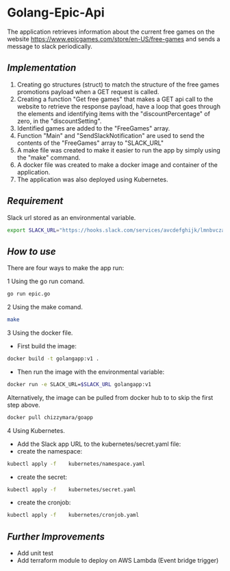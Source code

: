
# Golang-Epic-Api

The application retrieves information about the current free games on the website https://www.epicgames.com/store/en-US/free-games and sends a message to slack periodically.

## _Implementation_
1. Creating go structures (struct) to match the structure of the free games promotions payload when a GET request is called.
2. Creating a function "Get free games" that makes a GET api call to the website to  retrieve the response payload, have a loop that goes through the elements and identifying items with the "discountPercentage" of zero, in the "discountSetting".
3. Identified games are added to the "FreeGames" array.
4.  Function  "Main" and "SendSlackNotification" are used to send the contents of the "FreeGames" array to "SLACK_URL"
5. A make file was created to make it easier to run the app by simply using the "make" command.
6. A docker file was created to make a docker image and container of the application.
7. The application was also deployed using Kubernetes.


## _Requirement_
Slack url stored as an environmental variable.
```sh
export SLACK_URL="https://hooks.slack.com/services/avcdefghijk/lmnbvcza/hhgwdsvfsffa"
```

## _How to use_
There are four ways to make the app run:

1  Using the go run comand.
```sh
go run epic.go
```

2  Using the make comand.
```sh
make
```
3  Using the docker file.

- First build the image:
```sh
docker build -t golangapp:v1 .   
```

- Then run the image with the environmental variable:
```sh
docker run -e SLACK_URL=$SLACK_URL golangapp:v1  
```

Alternatively, the image can be pulled from docker hub to to skip the first step above.
```sh
docker pull chizzymara/goapp  
```

4  Using Kubernetes.

- Add the Slack app URL to the kubernetes/secret.yaml file:
- create the namespace:
```sh
kubectl apply -f    kubernetes/namespace.yaml
```
- create the secret:
```sh
kubectl apply -f    kubernetes/secret.yaml
```
- create the cronjob:
```sh
kubectl apply -f    kubernetes/cronjob.yaml
```


## _Further Improvements_
- Add unit test
- Add terraform module to deploy on AWS Lambda (Event bridge trigger)
